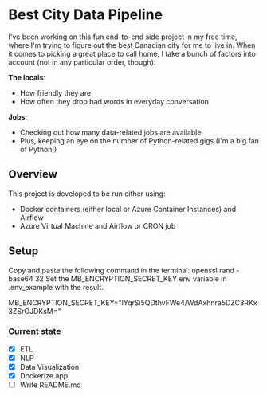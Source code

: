 # Best City Data Pipeline

I've been working on this fun end-to-end side project in my free time, where I'm trying to figure out the best Canadian city for me to live in. When it comes to picking a great place to call home, I take a bunch of factors into account (not in any particular order, though):

**The locals**:

* How friendly they are
* How often they drop bad words in everyday conversation

**Jobs**:

* Checking out how many data-related jobs are available
* Plus, keeping an eye on the number of Python-related gigs (I'm a big fan of Python!)

## Overview
This project is developed to be run either using:
* Docker containers (either local or Azure Container Instances) and Airflow
* Azure Virtual Machine and Airflow or CRON job

## Setup

Copy and paste the following command in the terminal:
openssl rand -base64 32
Set the MB_ENCRYPTION_SECRET_KEY env variable in .env_example with the result.

MB_ENCRYPTION_SECRET_KEY="IYqrSi5QDthvFWe4/WdAxhnra5DZC3RKx3ZSrOJDKsM="

### Current state

- [x] ETL
- [x] NLP
- [x] Data Visualization
- [x] Dockerize app
- [ ] Write README.md
